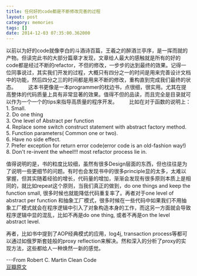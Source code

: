 ```yaml
---
title: 任何好的code都是不断修改完善的过程
layout: post
category: memories
tags: []
date: 2014-12-03 07:35:00.362000
---
```

以前以为好的code就像李白的斗酒诗百篇，王羲之的醉酒兰亭序，是一挥而就的产物。但读完此书的大部分篇章才发现，文章给人最大的感触就是所有的好的code都是经过不断的refactor，不但的修改，一步步的达到最终的效果。记得一位同事说过，其实我们开发的过程，大概只有四分之一的时间是用来完善设计文档中的功能，然后四分之三的时间都是用来不断的修改，重构直到完成我们最终的状态。 
　　这本书更像是一本programmer的枕边书，点很细，很实用。尤其在提高整体的代码质量上具有非常显著的效果。值得不但的品读，而且完全是目录就可以作为一个一个的tips来指导高质量的程序开发。 
　　比如在对于函数的说明上：    
    1. Small.  
    2. Do one thing  
    3. One level of Abstract per function   
    4. Replace some switch construct statement with abstract factory method.   
    5. Function parameters( Common one or two).   
    6. Have no side effect.   
    7. Prefer exception for return error code(error code is an old-fashion way!)   
    8. Don't re-invent the wheel!!! most refactor process lie in.   

值得说明的是，书的粒度比较细，虽然有很多Design层面的东西，但也往往是为了说明一些更细节的问题。有时也会发现书中的很多principle显的太多，太难以掌握，但其实随着经验的增长，代码量的增加，渐渐会发现有很多原则本质上是相同的，就比如repeat这个原则，当我们真正的做到，do one things and keep the function small, 很多时候也就能降低代码重复率了。再者对于one level of abstract per function 和抽象工厂模式，很多时候在一些代码中如果我们不用抽象工厂模式就会在程序逻辑中引入了对象构造本身的工作，而这另一方面就会导致程序逻辑中显的混乱，比如不再是do one thing, 或者不再是on the level abstract level.   

再者，比如书中提到了AOP经典模式的应用，log4j, transaction process等都可以通过如俄罗斯套娃般的proxy reflection来解决。然和深入的分析了proxy的实现方法，这些都给人一种焕然一新的感觉。

---From Robert C. Martin Clean Code  
[豆瓣原文](http://book.douban.com/review/7218998/)
